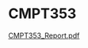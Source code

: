 # CMPT353

[CMPT353_Report.pdf](https://github.com/lacey1998/CMPT353/files/10275342/CMPT353_Report.pdf)
